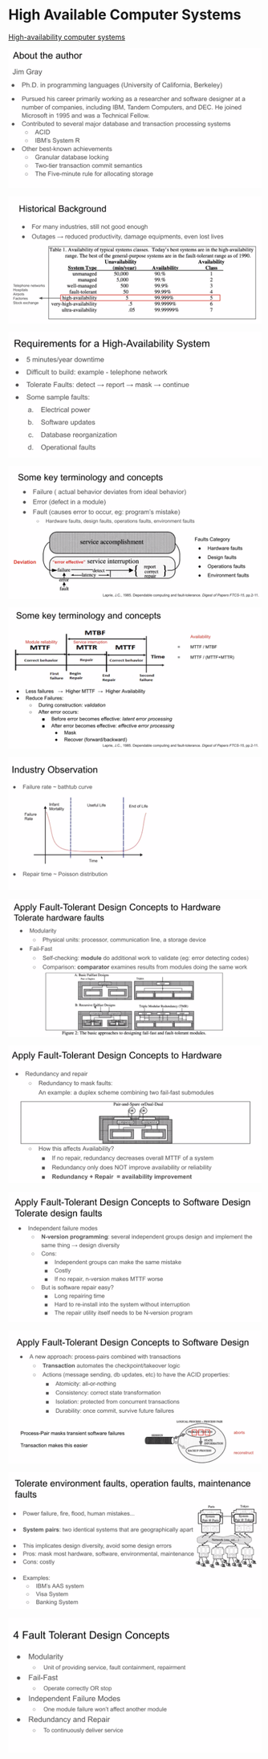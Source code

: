 # High Available Computer Systems


[High-availability computer systems](https://jimgray.azurewebsites.net/papers/ieee_HA_Swieorick.pdf)

![](https://raw.githubusercontent.com/byshen/picrepo/master/20210216140521.png)

![](https://raw.githubusercontent.com/byshen/picrepo/master/20210216140916.png)


![](https://raw.githubusercontent.com/byshen/picrepo/master/20210216141046.png)


![](https://raw.githubusercontent.com/byshen/picrepo/master/20210216141343.png)


![](https://raw.githubusercontent.com/byshen/picrepo/master/20210216141515.png)

![](https://raw.githubusercontent.com/byshen/picrepo/master/20210216141824.png)

![](https://raw.githubusercontent.com/byshen/picrepo/master/20210216142938.png)



![](https://raw.githubusercontent.com/byshen/picrepo/master/20210216143000.png)



![](https://raw.githubusercontent.com/byshen/picrepo/master/20210216143744.png)

![](https://raw.githubusercontent.com/byshen/picrepo/master/20210216144238.png)

![](https://raw.githubusercontent.com/byshen/picrepo/master/20210216144517.png)


![](https://raw.githubusercontent.com/byshen/picrepo/master/20210216144914.png)
